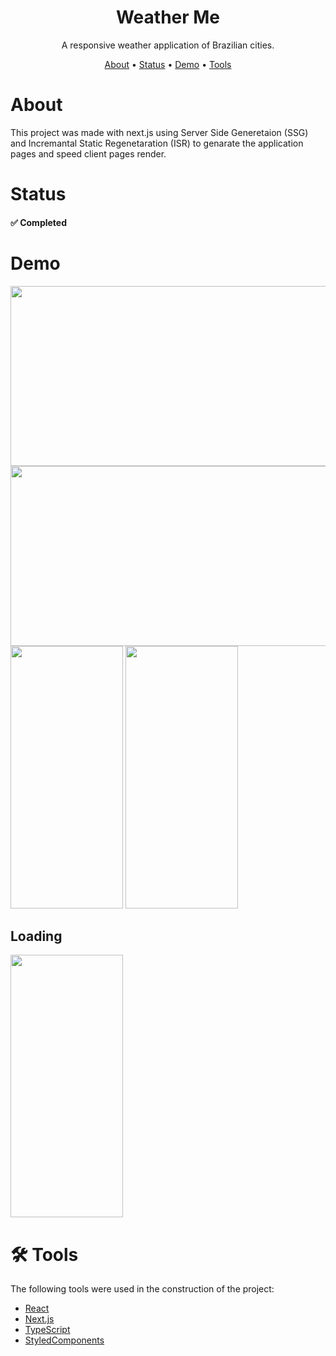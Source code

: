 <h1 align="center">Weather Me</h1>
<p align="center">A responsive weather application of Brazilian cities.</p>

<p align="center">
 <a href="#about">About</a> •
 <a href="#status">Status</a> •
 <a href="#demo">Demo</a> • 
 <a href="#-tools">Tools</a>
</p>

# About
<p align="left">This project was made with next.js using Server Side Generetaion (SSG) and Incremantal Static Regenetaration (ISR) to genarate the application pages and speed client pages render.</p>

# Status
<h4 align="left"> 
	✅ Completed
</h4>

# Demo

<img src="https://user-images.githubusercontent.com/43152315/148101188-8c21eec3-043e-410f-8939-6d0a5d912d38.png" width="512" height="288"/>
<img src="https://user-images.githubusercontent.com/43152315/148101712-2ae08987-afda-4d25-b03a-494460999f46.png" width="512" height="288"/>
<img src="https://user-images.githubusercontent.com/43152315/148101349-38f81de9-0e87-4cf4-8c0a-7758ec944ef8.png" width="180" height="420"/>
<img src="https://user-images.githubusercontent.com/43152315/148101503-12766e0c-a73b-4b2e-83d9-52154e8b096e.png" width="180" height="420"/>

## Loading

<img src="https://user-images.githubusercontent.com/43152315/148103115-a0555501-3834-4fb9-96b3-b7a6855b8286.gif" width="180" height="420"/>

# 🛠 Tools

The following tools were used in the construction of the project:

- [React](https://pt-br.reactjs.org/)
- [Next.js](https://nextjs.org/)
- [TypeScript](https://www.typescriptlang.org/)
- [StyledComponents](https://styled-components.com/)

